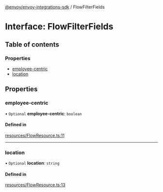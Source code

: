 [@envoy/envoy-integrations-sdk](../README.md) / FlowFilterFields

# Interface: FlowFilterFields

## Table of contents

### Properties

- [employee-centric](flowfilterfields.md#employee-centric)
- [location](flowfilterfields.md#location)

## Properties

### employee-centric

• `Optional` **employee-centric**: `boolean`

#### Defined in

[resources/FlowResource.ts:11](https://github.com/envoy/envoy-integrations-sdk-nodejs/blob/883a970/src/resources/FlowResource.ts#L11)

___

### location

• `Optional` **location**: `string`

#### Defined in

[resources/FlowResource.ts:13](https://github.com/envoy/envoy-integrations-sdk-nodejs/blob/883a970/src/resources/FlowResource.ts#L13)
